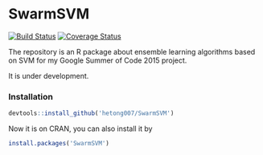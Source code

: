 # SwarmSVM

[![Build Status](https://travis-ci.org/hetong007/SwarmSVM.png)](https://travis-ci.org/hetong007/SwarmSVM)
[![Coverage Status](https://coveralls.io/repos/hetong007/SwarmSVM/badge.svg?branch=master&service=github)](https://coveralls.io/github/hetong007/SwarmSVM?branch=master)

The repository is an R package about ensemble learning algorithms based on SVM for my Google Summer of Code 2015 project.

It is under development.

### Installation

```r
devtools::install_github('hetong007/SwarmSVM')
```

Now it is on CRAN, you can also install it by

```r
install.packages('SwarmSVM')
```

